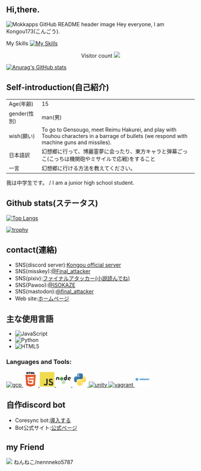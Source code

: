 ## Hi,there.
<img src="https://media.discordapp.net/attachments/1242075939538604042/1316040684108648519/l.jpg?ex=675999e5&is=67584865&hm=ad6fe1380c5a61f5ba4d5386077245f169839d8346bb865bfcd189360c118048&=&width=1606&height=904" alt="Mokkapps GitHub README header image">
Hey everyone, I am Kongou173(こんごう).

My Skills
[![My Skills](https://skillicons.dev/icons?i=bots,py,html,discord)](https://skillicons.dev)

<p align="center"> 
  Visitor count
  
  <img src="https://profile-counter.glitch.me/kongou173/count.svg" />
</p>

[![Anurag's GitHub stats](https://github-readme-stats.vercel.app/api?username=Kongou173&layout=compact&show_icons=true&theme=onedark)](https://github.com/anuraghazra/github-readme-stats)

## Self-introduction(自己紹介)

|  |  |
| ---- | ---- |
| Age(年齢) | 15 |
| gender(性別) | man(男) |
| wish(願い) | To go to Gensougo, meet Reimu Hakurei, and play with Touhou characters in a barrage of bullets (we respond with machine guns and missiles).  |
| 日本語訳 | 幻想郷に行って、博麗霊夢に会ったり、東方キャラと弾幕ごっこ(こっちは機関砲やミサイルで応戦)をすること　|
| 一言 | 幻想郷に行ける方法を教えてください。 |


我は中学生です。 / I am a junior high school student.  

## Github stats(ステータス)
[![Top Langs](https://github-readme-stats.vercel.app/api/top-langs/?username=Kongou173&layout=compact&show_icons=true&theme=onedark)](https://github.com/anuraghazra/github-readme-stats)

[![trophy](https://github-profile-trophy.vercel.app/?username=kongou173&theme=tokyonight&column=7
)](https://github.com/ryo-ma/github-profile-trophy)

## contact(連絡)
- SNS(discord server):[Kongou official server](https://discord.gg/r594PHeNNp)
- SNS(misskey):[@Final_attacker](https://misskey.io/@Final_attacker)
- SNS(pixiv):[ファイナルアタッカー(小説読んでね)](https://www.pixiv.net/users/99679627)
- SNS(Pawoo):[@ISOKAZE](https://pawoo.net/@ISOKAZE)
- SNS(mastodon):[@final_attacker](https://mstdn.jp/@final_attacker)
- Web site:[ホームページ](https://finalattacker1.wordpress.com/)

## 主な使用言語
  - ![JavaScript](https://img.shields.io/badge/-JavaScript-F7DF1E?style=flat&logo=javascript&logoColor=000)
  - ![Python](https://img.shields.io/badge/-Python-3776AB?style=flat&logo=python&logoColor=white)
  - ![HTML5](https://img.shields.io/badge/-HTML5-E34F26?style=flat&logo=html5&logoColor=white)
<h3 align="left">Languages and Tools:</h3>
<p align="left"> <a href="https://cloud.google.com" target="_blank" rel="noreferrer"> <img src="https://www.vectorlogo.zone/logos/google_cloud/google_cloud-icon.svg" alt="gcp" width="40" height="40"/> </a> <a href="https://www.w3.org/html/" target="_blank" rel="noreferrer"> <img src="https://raw.githubusercontent.com/devicons/devicon/master/icons/html5/html5-original-wordmark.svg" alt="html5" width="40" height="40"/> </a> <a href="https://developer.mozilla.org/en-US/docs/Web/JavaScript" target="_blank" rel="noreferrer"> <img src="https://raw.githubusercontent.com/devicons/devicon/master/icons/javascript/javascript-original.svg" alt="javascript" width="40" height="40"/> </a> <a href="https://nodejs.org" target="_blank" rel="noreferrer"> <img src="https://raw.githubusercontent.com/devicons/devicon/master/icons/nodejs/nodejs-original-wordmark.svg" alt="nodejs" width="40" height="40"/> </a> <a href="https://www.python.org" target="_blank" rel="noreferrer"> <img src="https://raw.githubusercontent.com/devicons/devicon/master/icons/python/python-original.svg" alt="python" width="40" height="40"/> </a> <a href="https://unity.com/" target="_blank" rel="noreferrer"> <img src="https://www.vectorlogo.zone/logos/unity3d/unity3d-icon.svg" alt="unity" width="40" height="40"/> </a> <a href="https://www.vagrantup.com/" target="_blank" rel="noreferrer"> <img src="https://www.vectorlogo.zone/logos/vagrantup/vagrantup-icon.svg" alt="vagrant" width="40" height="40"/> </a> <a href="https://webpack.js.org" target="_blank" rel="noreferrer"> <img src="https://raw.githubusercontent.com/devicons/devicon/d00d0969292a6569d45b06d3f350f463a0107b0d/icons/webpack/webpack-original-wordmark.svg" alt="webpack" width="40" height="40"/> </a> </p>


## 自作discord bot
- Coresync bot:[導入する](https://discord.com/oauth2/authorize?client_id=1307237337524342825)
- Bot公式サイト:[公式ページ](https://kongou173.github.io/Coresync-bot/)

## my Friend
<img src="https://avatars.githubusercontent.com/u/95109758?v=4">
ねんねこ/nennneko5787
